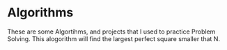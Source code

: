 # Algorithms
These are some Algortihms, and projects that I used to practice Problem Solving. This alogorithm will find the largest perfect square smaller that N.
